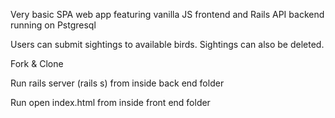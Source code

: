 Very basic SPA web app featuring vanilla JS frontend and Rails API backend running on Pstgresql

Users can submit sightings to available birds. Sightings can also be deleted.

Fork & Clone

Run rails server (rails s) from inside back end folder

Run open index.html from inside front end folder
